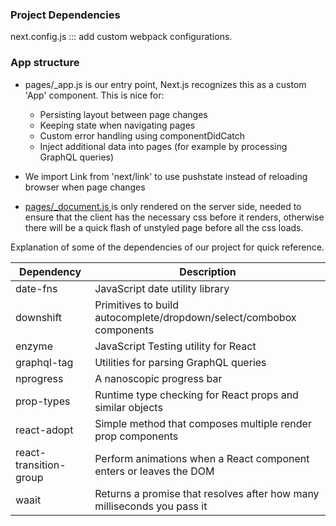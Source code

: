 ### Project Dependencies

next.config.js ::: add custom webpack configurations.

### App structure
  - pages/_app.js is our entry point, Next.js recognizes this as a custom 'App' component. This is nice for:
     - Persisting layout between page changes
     - Keeping state when navigating pages
     - Custom error handling using componentDidCatch
     - Inject additional data into pages (for example by processing GraphQL queries)
  - We import Link from 'next/link' to use pushstate instead of reloading browser when page changes


   - [pages/_document.js ](https://nextjs.org/docs/#custom-document) is only rendered on the server side, needed to ensure that the client has the necessary css before it renders, otherwise there
   will be a quick flash of unstyled page before all the css loads.


Explanation of some of the dependencies of our project for quick reference.

| Dependency | Description |
| ------ | ------ |
| date-fns | JavaScript date utility library |
| downshift | Primitives to build autocomplete/dropdown/select/combobox components |
| enzyme | JavaScript Testing utility for React |
| graphql-tag | Utilities for parsing GraphQL queries |
| nprogress | A nanoscopic progress bar |
| prop-types | Runtime type checking for React props and similar objects |
| react-adopt | Simple method that composes multiple render prop components |
| react-transition-group | Perform animations when a React component enters or leaves the DOM |
| waait | Returns a promise that resolves after how many milliseconds you pass it |